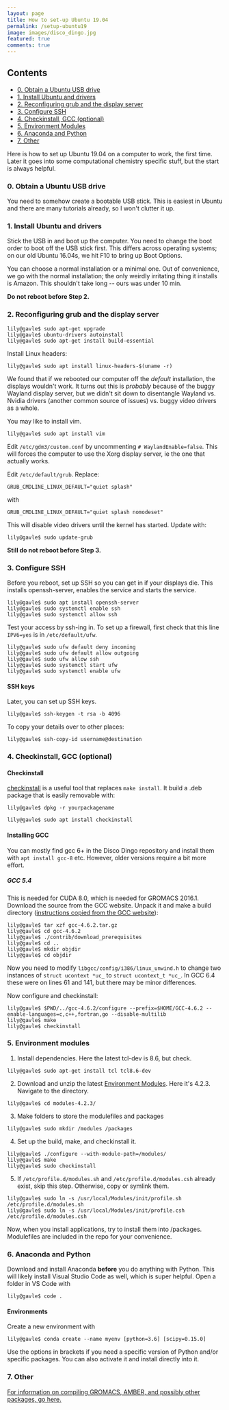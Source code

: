 ```yaml
---
layout: page
title: How to set-up Ubuntu 19.04
permalink: /setup-ubuntu19
image: images/disco_dingo.jpg
featured: true
comments: true
---
```

## Contents
- [0. Obtain a Ubuntu USB drive](#step0)
- [1. Install Ubuntu and drivers](#step1)
- [2. Reconfiguring grub and the display server](#step2)
- [3. Configure SSH](#step3)
- [4. Checkinstall, GCC (optional)](#step4)
- [5. Environment Modules](#step5)
- [6. Anaconda and Python](#step6)
- [7. Other](#step7)

Here is how to set up Ubuntu 19.04 on a computer to work, the first time. Later it goes into some computational chemistry specific stuff, but the start is always helpful.

<a name="step0"/>

### 0. Obtain a Ubuntu USB drive
You need to somehow create a bootable USB stick. This is easiest in Ubuntu and there are many tutorials already, so I won't clutter it up.

<a name="step1"/>

### 1. Install Ubuntu and drivers
Stick the USB in and boot up the computer. You need to change the boot order to boot off the USB stick first. This differs across operating systems; on our old Ubuntu 16.04s, we hit F10 to bring up Boot Options.

You can choose a normal installation or a minimal one. Out of convenience, we go with the normal installation; the only weirdly irritating thing it installs is Amazon. This shouldn't take long -- ours was under 10 min. 

**Do not reboot before Step 2.**

<a name="step2"/>

### 2. Reconfiguring grub and the display server
```console
lily@gavle$ sudo apt-get upgrade
lily@gavle$ ubuntu-drivers autoinstall
lily@gavle$ sudo apt-get install build-essential
```
Install Linux headers:
```console
lily@gavle$ sudo apt install linux-headers-$(uname -r)
```

We found that if we rebooted our computer off the *default* installation, the displays wouldn't work. It turns out this is *probably* because of the buggy Wayland display server, but we didn't sit down to disentangle Wayland vs. Nvidia drivers (another common source of issues) vs. buggy video drivers as a whole.

You may like to install vim.
```console
lily@gavle$ sudo apt install vim
```

Edit `/etc/gdm3/custom.conf` by uncommenting `# WaylandEnable=false`.
This will forces the computer to use the Xorg display server, ie the one that actually works.

Edit `/etc/default/grub`. Replace:
```console
GRUB_CMDLINE_LINUX_DEFAULT="quiet splash"
```
with
```console
GRUB_CMDLINE_LINUX_DEFAULT="quiet splash nomodeset"
```
This will disable video drivers until the kernel has started.
Update with:
```console
lily@gavle$ sudo update-grub
```

**Still do not reboot before Step 3.**

<a name="step3"/>

### 3. Configure SSH
Before you reboot, set up SSH so you can get in if your displays die. This installs openssh-server, enables the service and starts the service.
```console
lily@gavle$ sudo apt install openssh-server
lily@gavle$ sudo systemctl enable ssh
lily@gavle$ sudo systemctl allow ssh
```
Test your access by ssh-ing in. To set up a firewall, first check that this line `IPV6=yes` is in `/etc/default/ufw`. 
```console
lily@gavle$ sudo ufw default deny incoming
lily@gavle$ sudo ufw default allow outgoing
lily@gavle$ sudo ufw allow ssh
lily@gavle$ sudo systemctl start ufw
lily@gavle$ sudo systemctl enable ufw
```

#### SSH keys
Later, you can set up SSH keys.
```console
lily@gavle$ ssh-keygen -t rsa -b 4096
```
To copy your details over to other places:
```
lily@gavle$ ssh-copy-id username@destination
```
<a name="step4"/>

### 4. Checkinstall, GCC (optional)
#### Checkinstall
[checkinstall](https://wiki.debian.org/CheckInstall) is a useful tool that replaces `make install`. It build a .deb package that is easily removable with:
```console
lily@gavle$ dpkg -r yourpackagename
```

```console
lily@gavle$ sudo apt install checkinstall
```

#### Installing GCC
You can mostly find gcc 6+ in the Disco Dingo repository and install them with `apt install gcc-8` etc. However, older versions require a bit more effort.

##### GCC 5.4
This is needed for CUDA 8.0, which is needed for GROMACS 2016.1. Download the source from the GCC website. Unpack it and make a build directory ([instructions copied from the GCC website](https://gcc.gnu.org/wiki/InstallingGCC)):

```console
lily@gavle$ tar xzf gcc-4.6.2.tar.gz
lily@gavle$ cd gcc-4.6.2
lily@gavle$ ./contrib/download_prerequisites
lily@gavle$ cd ..
lily@gavle$ mkdir objdir
lily@gavle$ cd objdir
```
Now you need to modify `libgcc/config/i386/linux_unwind.h` to change two instances of `struct ucontext *uc_` to `struct ucontext_t *uc_`. In GCC 6.4 these were on lines 61 and 141, but there may be minor differences.

Now configure and checkinstall:
```console
lily@gavle$ $PWD/../gcc-4.6.2/configure --prefix=$HOME/GCC-4.6.2 --enable-languages=c,c++,fortran,go --disable-multilib
lily@gavle$ make
lily@gavle$ checkinstall
```
<a name="step5"/>

### 5. Environment modules
1. Install dependencies. Here the latest tcl-dev is 8.6, but check.
```console
lily@gavle$ sudo apt-get install tcl tcl8.6-dev
```

2. Download and unzip the latest [Environment Modules](http://modules.sourceforge.net/). Here it's 4.2.3. Navigate to the directory.
```console
lily@gavle$ cd modules-4.2.3/
```

3. Make folders to store the modulefiles and packages
```console
lily@gavle$ sudo mkdir /modules /packages
```

4. Set up the build, make, and checkinstall it.
```console
lily@gavle$ ./configure --with-module-path=/modules/
lily@gavle$ make
lily@gavle$ sudo checkinstall
```
5. If `/etc/profile.d/modules.sh` and `/etc/profile.d/modules.csh` already exist, skip this step. Otherwise, copy or symlink them.
```console
lily@gavle$ sudo ln -s /usr/local/Modules/init/profile.sh /etc/profile.d/modules.sh
lily@gavle$ sudo ln -s /usr/local/Modules/init/profile.csh /etc/profile.d/modules.csh
```
Now, when you install applications, try to install them into /packages. Modulefiles are included in the repo for your convenience.

<a name="step6"/>

### 6. Anaconda and Python
Download and install Anaconda **before** you do anything with Python. This will likely install Visual Studio Code as well, which is super helpful. Open a folder in VS Code with

```console
lily@gavle$ code .
```

#### Environments
Create a new environment with 
```console
lily@gavle$ conda create --name myenv [python=3.6] [scipy=0.15.0]
```
Use the options in brackets if you need a specific version of Python and/or specific packages. You can also activate it and install directly into it.

<a name="step7"/>

### 7. Other
<a href="{{ site.url }}/setup-compchem"> For information on compiling GROMACS, AMBER, and possibly other packages, go here.</a>